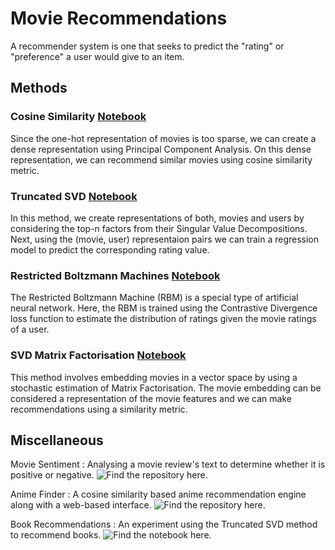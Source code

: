 # Movie Recommendations
A recommender system is one that seeks to predict the "rating" or "preference" a user would give to an item. 

## Methods

### Cosine Similarity [Notebook](./notebooks/Recommending%20movies%20using%20Cosine%20similarity.ipynb)

Since the one-hot representation of movies is too sparse, we can create a dense representation using Principal Component Analysis. On this dense representation, we can recommend similar movies using cosine similarity metric.

### Truncated SVD [Notebook](./notebooks/Recommending%20movies%20using%20Truncated%20SVD.ipynb)

In this method, we create representations of both, movies and users by considering the top-n factors from their Singular Value Decompositions. Next, using the (movie, user) representaion pairs we can train a regression model to predict the corresponding rating value.

### Restricted Boltzmann Machines [Notebook](./notebooks/Recommending%20movies%20using%20Restricted%20Boltzmann%20Machines.ipynb)

The Restricted Boltzmann Machine (RBM) is a special type of artificial neural network. Here, the RBM is trained using the  Contrastive Divergence loss function to estimate the distribution of ratings given the movie ratings of a user.

### SVD Matrix Factorisation [Notebook](./notebooks/Recommending%20movies%20using%20SVD%20Matrix%20Factorisation.ipynb)

This method involves embedding movies in a vector space by using a stochastic estimation of Matrix Factorisation. The movie embedding can be considered a representation of the movie features and we can make recommendations using a similarity metric.

## Miscellaneous

Movie Sentiment : Analysing a movie review's text to determine whether it is positive or negative. ![Find the repository here](https://github.com/saurabhmathur96/movie-sentiment).

Anime Finder : A cosine similarity based anime recommendation engine along with a web-based interface. ![Find the repository here](https://github.com/saurabhmathur96/Anime-Finder).

Book Recommendations : An experiment using the Truncated SVD method to recommend books. ![Find the notebook  here](http://nbviewer.jupyter.org/github/saurabhmathur96/jupyter-notebooks/blob/master/Book%20Recommendation.ipynb).
